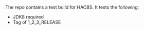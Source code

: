 The repo contains a test build for HACBS. It tests the following:

- JDK8 required
- Tag of 1_2_3_RELEASE